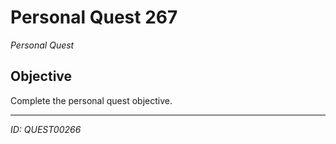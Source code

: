 # Personal Quest 267

*Personal Quest*

## Objective
Complete the personal quest objective.

---
*ID: QUEST00266*